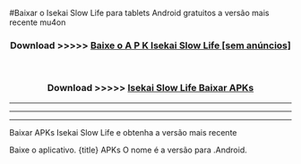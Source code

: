 #Baixar o Isekai Slow Life   para tablets Android gratuitos a versão mais recente mu4on


<div align="center">
<h3>Download >>>>> <a href="https://pt-web.web.app/?pt= Isekai Slow Life ">Baixe o A P K Isekai Slow Life  [sem anúncios]</a></h3><br>

<h3>Download >>>>> <a href="https://pt-web.web.app/?pt= Isekai Slow Life ">Isekai Slow Life  Baixar APKs</a></h3>
</div>

----------------------------------------------------------

----------------------------------------------------------

----------------------------------------------------------

Baixar APKs Isekai Slow Life  e obtenha a versão mais recente

Baixe o aplicativo. {title} APKs O nome é a versão para .Android.


